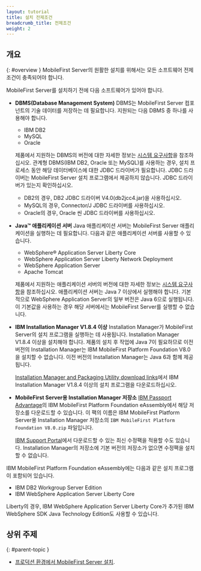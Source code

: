 ```yaml
---
layout: tutorial
title: 설치 전제조건
breadcrumb_title: 전제조건
weight: 2
---
```

<!-- NLS_CHARSET=UTF-8 -->
## 개요
{: #overview }
MobileFirst Server의 원활한 설치를 위해서는 모든 소프트웨어 전제조건이 충족되어야 합니다.

MobileFirst Server를 설치하기 전에 다음 소프트웨어가 있어야 합니다.

* **DBMS(Database Management System)**
   DBMS는 MobileFirst Server 컴포넌트의 기술 데이터를 저장하는 데 필요합니다. 지원되는 다음 DBMS 중 하나를 사용해야 합니다.

  * IBM DB2
  * MySQL
  * Oracle

  제품에서 지원하는 DBMS의 버전에 대한 자세한 정보는 [시스템 요구사항](https://www.ibm.com/support/knowledgecenter/SSHS8R_8.0.0/com.ibm.worklight.getstart.doc/start/r_supported_operating_systems_an.html)을 참조하십시오. 관계형 DBMS(IBM DB2, Oracle 또는 MySQL)를 사용하는 경우, 설치 프로세스 동안 해당 데이터베이스에 대한 JDBC 드라이버가 필요합니다. JDBC 드라이버는 MobileFirst Server 설치 프로그램에서 제공하지 않습니다. JDBC 드라이버가 있는지 확인하십시오.

  * DB2의 경우, DB2 JDBC 드라이버 V4.0(db2jcc4.jar)을 사용하십시오.
  * MySQL의 경우, Connector/J JDBC 드라이버를 사용하십시오.
  * Oracle의 경우, Oracle 씬 JDBC 드라이버를 사용하십시오.

* **Java™ 애플리케이션 서버**
  Java 애플리케이션 서버는 MobileFirst Server 애플리케이션을 실행하는 데 필요합니다. 다음과 같은 애플리케이션 서버를 사용할 수 있습니다.

  * WebSphere® Application Server Liberty Core
  * WebSphere Application Server Liberty Network Deployment
  * WebSphere Application Server
  * Apache Tomcat

  제품에서 지원하는 애플리케이션 서버의 버전에 대한 자세한 정보는 [시스템 요구사항](https://www.ibm.com/support/knowledgecenter/SSHS8R_8.0.0/com.ibm.worklight.getstart.doc/start/r_supported_operating_systems_an.html)을 참조하십시오. 애플리케이션 서버는 Java 7 이상에서 실행해야 합니다. 기본적으로 WebSphere Application Server의 일부 버전은 Java 6으로 실행됩니다. 이 기본값을 사용하는 경우 해당 서버에서는 MobileFirst Server를 실행할 수 없습니다.

* **IBM Installation Manager V1.8.4 이상**
  Installation Manager가 MobileFirst Server의 설치 프로그램을 실행하는 데 사용됩니다. Installation Manager V1.8.4 이상을 설치해야 합니다. 제품의 설치 후 작업에 Java 7이 필요하므로 이전 버전의 Installation Manager는 IBM MobileFirst Platform Foundation V8.0을 설치할 수 없습니다. 이전 버전의 Installation Manager는 Java 6과 함께 제공됩니다.

  [Installation Manager and Packaging Utility download links](http://www-01.ibm.com/support/docview.wss?uid=swg27025142)에서 IBM Installation Manager V1.8.4 이상의 설치 프로그램을 다운로드하십시오.

* **MobileFirst Server용 Installation Manager 저장소**
  [IBM Passport Advantage](https://www-01.ibm.com/software/passportadvantage/pao_customers.htm)의 IBM MobileFirst Platform Foundation eAssembly에서 해당 저장소를 다운로드할 수 있습니다. 이 팩의 이름은 IBM MobileFirst Platform Server용 Installation Manager 저장소의 `IBM MobileFirst Platform Foundation V8.0.zip` 파일입니다.

  [IBM Support Portal](https://www.ibm.com/support/home/product/N651135V62596I83/IBM_MobileFirst_Platform_Foundation)에서 다운로드할 수 있는 최신 수정팩을 적용할 수도 있습니다. Installation Manager의 저장소에 기본 버전의 저장소가 없으면 수정팩을 설치할 수 없습니다.

IBM MobileFirst Platform Foundation eAssembly에는 다음과 같은 설치 프로그램이 포함되어 있습니다.
* IBM DB2 Workgroup Server Edition
* IBM WebSphere Application Server Liberty Core

Liberty의 경우, IBM WebSphere Application Server Liberty Core가 추가된 IBM WebSphere SDK Java Technology Edition도 사용할 수 있습니다.

## 상위 주제
{: #parent-topic }

* [프로덕션 환경에서 MobileFirst Server 설치](../).
